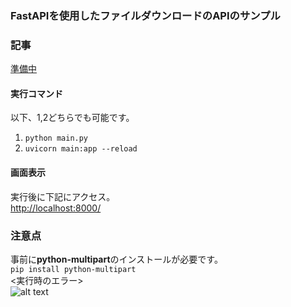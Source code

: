 ### FastAPIを使用したファイルダウンロードのAPIのサンプル  

### 記事
[準備中]()

#### 実行コマンド
以下、1,2どちらでも可能です。  
1. ```python main.py```
2. ```uvicorn main:app --reload```

#### 画面表示
実行後に下記にアクセス。  
[http://localhost:8000/](http://localhost:8000/)


### 注意点
事前に<b>python-multipart</b>のインストールが必要です。  
```pip install python-multipart```  
<実行時のエラー>  
![alt text](src/image.png)

